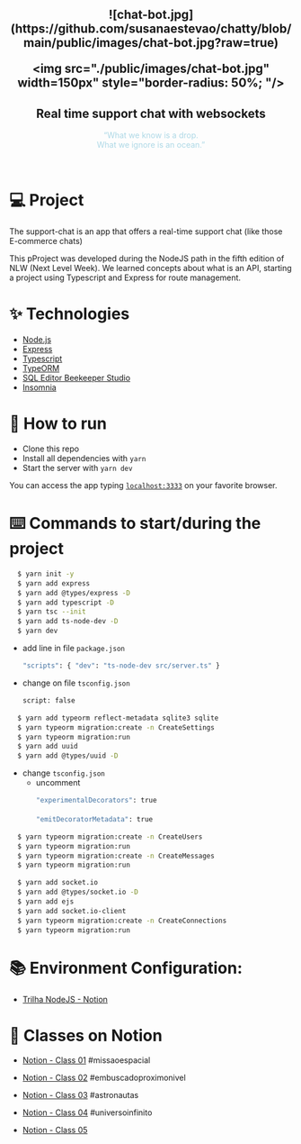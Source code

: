 <h2 align="center"> ![chat-bot.jpg](https://github.com/susanaestevao/chatty/blob/main/public/images/chat-bot.jpg?raw=true)

<img src="./public/images/chat-bot.jpg" width=150px" style="border-radius: 50%; "/></h2>

<h2 align="center">Real time support chat with websockets</h2>

<p align="center" style="color: lightblue">“What we know is a drop. <br>What we ignore is an ocean.”</p>


</br>

# 💻 Project

The support-chat is an app that offers a real-time support chat (like those E-commerce chats)

This pProject was developed during the NodeJS path in the fifth edition of NLW (Next Level Week). We learned concepts about what is an API, starting a project using Typescript and Express for route management.

# ✨ Technologies

  - [Node.js](https://nodejs.org/en/)
  - [Express](https://expressjs.com/)
  - [Typescript](https://www.typescriptlang.org/)
  - [TypeORM](https://typeorm.io/#/)
  - [SQL Editor Beekeeper Studio](https://www.beekeeperstudio.io/)
  - [Insomnia](https://insomnia.rest/)

# 🚀 How to run

- Clone this repo
- Install all dependencies with `yarn`
- Start the server with `yarn dev`

You can access the app typing [`localhost:3333`](http://localhost:3333) on your favorite browser.


# ⌨️ Commands to start/during the project

```bash
  $ yarn init -y
  $ yarn add express
  $ yarn add @types/express -D
  $ yarn add typescript -D
  $ yarn tsc --init
  $ yarn add ts-node-dev -D
  $ yarn dev
```
  - add line in file `package.json`
    ```bash
    "scripts": { "dev": "ts-node-dev src/server.ts" }
    ```

  - change on file `tsconfig.json`
    ```bash
    script: false
    ```

```bash
  $ yarn add typeorm reflect-metadata sqlite3 sqlite
  $ yarn typeorm migration:create -n CreateSettings
  $ yarn typeorm migration:run
  $ yarn add uuid
  $ yarn add @types/uuid -D
```
  - change `tsconfig.json`
    - uncomment
      ```bash
      "experimentalDecorators": true

      "emitDecoratorMetadata": true
      ```

```bash
  $ yarn typeorm migration:create -n CreateUsers
  $ yarn typeorm migration:run
  $ yarn typeorm migration:create -n CreateMessages
  $ yarn typeorm migration:run
```
```bash
  $ yarn add socket.io
  $ yarn add @types/socket.io -D
  $ yarn add ejs
  $ yarn add socket.io-client
  $ yarn typeorm migration:create -n CreateConnections
  $ yarn typeorm migration:run
```


# 📚 Environment Configuration:
  - [Trilha NodeJS - Notion](https://www.notion.so/Trilha-Node-js-0b238db0256c4ce889df0e9ce92f4a68)


# 📄 Classes on Notion
- [Notion - Class 01](https://www.notion.so/Dia-1-Fundamentos-do-NodeJS-9a12b63d65ee480bbc71e173bcc20d2c)
#missaoespacial

- [Notion - Class 02](https://www.notion.so/Dia-2-Iniciando-com-o-Banco-de-Dados-37250e7144b04d158f7a338e7637c986)
#embuscadoproximonivel

- [Notion - Class 03](https://www.notion.so/danileao/Dia-3-Continuando-a-nossa-aplica-o-2d59e5f2d5d94081b205cc9db55637b2)
#astronautas

- [Notion - Class 04](https://www.notion.so/danileao/Dia-4-Trabalhando-com-Websocket-236b68d36a2c4416930aff0bd0f42594)
#universoinfinito

- [Notion - Class 05]()
#